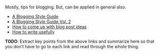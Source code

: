 Mostly, tips for blogging. But, can be applied in general also.

-   [A Blogging Style Guide](https://robertheaton.com/2018/12/06/a-blogging-style-guide)
-   [A Blogging Style Guide Vol. 2](https://robertheaton.com/a-blogging-style-guide-vol-2/)
-   [How to come up with blog post ideas](https://robertheaton.com/2019/09/24/how-to-come-up-with-blog-post-ideas/)
-   [How to write usefully](http://paulgraham.com/useful.html)

**TODO**: Extract key points from the above links and summarize here so that you don&rsquo;t have to go to each link and read through the whole thing.

